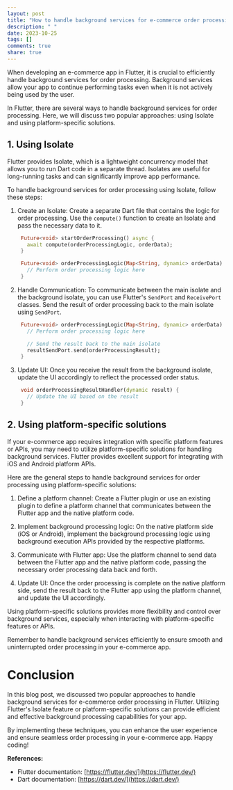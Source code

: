 ```yaml
---
layout: post
title: "How to handle background services for e-commerce order processing in Flutter"
description: " "
date: 2023-10-25
tags: []
comments: true
share: true
---
```


When developing an e-commerce app in Flutter, it is crucial to efficiently handle background services for order processing. Background services allow your app to continue performing tasks even when it is not actively being used by the user.

In Flutter, there are several ways to handle background services for order processing. Here, we will discuss two popular approaches: using Isolate and using platform-specific solutions.

## 1. Using Isolate

Flutter provides Isolate, which is a lightweight concurrency model that allows you to run Dart code in a separate thread. Isolates are useful for long-running tasks and can significantly improve app performance.

To handle background services for order processing using Isolate, follow these steps:

1. Create an Isolate: Create a separate Dart file that contains the logic for order processing. Use the `compute()` function to create an Isolate and pass the necessary data to it.

   ```dart
    Future<void> startOrderProcessing() async {
      await compute(orderProcessingLogic, orderData);
    }

    Future<void> orderProcessingLogic(Map<String, dynamic> orderData) async {
      // Perform order processing logic here
    }
   ```

2. Handle Communication: To communicate between the main isolate and the background isolate, you can use Flutter's `SendPort` and `ReceivePort` classes. Send the result of order processing back to the main isolate using `SendPort`.

   ```dart
    Future<void> orderProcessingLogic(Map<String, dynamic> orderData) async {
      // Perform order processing logic here

      // Send the result back to the main isolate
      resultSendPort.send(orderProcessingResult);
    }
   ```

3. Update UI: Once you receive the result from the background isolate, update the UI accordingly to reflect the processed order status.

   ```dart
    void orderProcessingResultHandler(dynamic result) {
      // Update the UI based on the result
    }
   ```

## 2. Using platform-specific solutions

If your e-commerce app requires integration with specific platform features or APIs, you may need to utilize platform-specific solutions for handling background services. Flutter provides excellent support for integrating with iOS and Android platform APIs.

Here are the general steps to handle background services for order processing using platform-specific solutions:

1. Define a platform channel: Create a Flutter plugin or use an existing plugin to define a platform channel that communicates between the Flutter app and the native platform code.

2. Implement background processing logic: On the native platform side (iOS or Android), implement the background processing logic using background execution APIs provided by the respective platforms.

3. Communicate with Flutter app: Use the platform channel to send data between the Flutter app and the native platform code, passing the necessary order processing data back and forth.

4. Update UI: Once the order processing is complete on the native platform side, send the result back to the Flutter app using the platform channel, and update the UI accordingly.

Using platform-specific solutions provides more flexibility and control over background services, especially when interacting with platform-specific features or APIs.

Remember to handle background services efficiently to ensure smooth and uninterrupted order processing in your e-commerce app.

# Conclusion

In this blog post, we discussed two popular approaches to handle background services for e-commerce order processing in Flutter. Utilizing Flutter's Isolate feature or platform-specific solutions can provide efficient and effective background processing capabilities for your app.

By implementing these techniques, you can enhance the user experience and ensure seamless order processing in your e-commerce app. Happy coding!

**References:**
- Flutter documentation: [https://flutter.dev/](https://flutter.dev/)
- Dart documentation: [https://dart.dev/](https://dart.dev/)